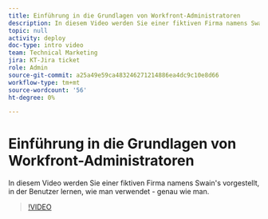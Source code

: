 ```yaml
---
title: Einführung in die Grundlagen von Workfront-Administratoren
description: In diesem Video werden Sie einer fiktiven Firma namens Swain's vorgestellt, in der Benutzer lernen, wie man verwendet - genau wie man.
topic: null
activity: deploy
doc-type: intro video
team: Technical Marketing
jira: KT-Jira ticket
role: Admin
source-git-commit: a25a49e59ca483246271214886ea4dc9c10e8d66
workflow-type: tm+mt
source-wordcount: '56'
ht-degree: 0%

---
```


# Einführung in die Grundlagen von Workfront-Administratoren

In diesem Video werden Sie einer fiktiven Firma namens Swain&#39;s vorgestellt, in der Benutzer lernen, wie man verwendet - genau wie man.

>[!VIDEO](https://video.tv.adobe.com/v/335064/?quality=12&learn=on)
